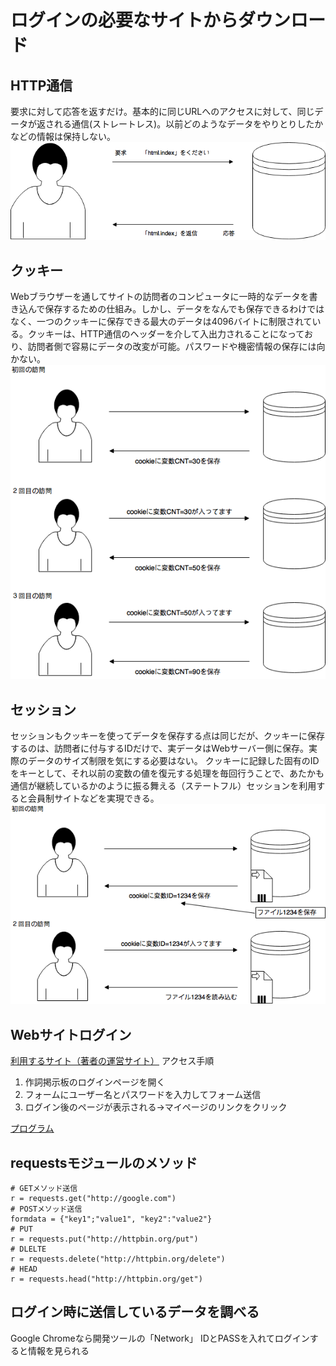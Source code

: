 # ログインの必要なサイトからダウンロード
## HTTP通信
要求に対して応答を返すだけ。基本的に同じURLへのアクセスに対して、同じデータが返される通信(ストレートレス)。以前どのようなデータをやりとりしたかなどの情報は保持しない。
![HTTP](./img/http.png)
## クッキー
Webブラウザーを通してサイトの訪問者のコンピュータに一時的なデータを書き込んで保存するための仕組み。しかし、データをなんでも保存できるわけではなく、一つのクッキーに保存できる最大のデータは4096バイトに制限されている。クッキーは、HTTP通信のヘッダーを介して入出力されることになっており、訪問者側で容易にデータの改変が可能。パスワードや機密情報の保存には向かない。
![cookie](./img/cookie.png)
## セッション
セッションもクッキーを使ってデータを保存する点は同じだが、クッキーに保存するのは、訪問者に付与するIDだけで、実データはWebサーバー側に保存。実際のデータのサイズ制限を気にする必要はない。
クッキーに記録した固有のIDをキーとして、それ以前の変数の値を復元する処理を毎回行うことで、あたかも通信が継続しているかのように振る舞える（ステートフル）セッションを利用すると会員制サイトなどを実現できる。
![session](./img/session.png)
## Webサイトログイン
[利用するサイト（著者の運営サイト）](http://uta.pw/sakusibbs/)
アクセス手順
1. 作詞掲示板のログインページを開く
2. フォームにユーザー名とパスワードを入力してフォーム送信
3. ログイン後のページが表示される→マイページのリンクをクリック

[プログラム](./programs/login_getfav.ipynb)

## requestsモジュールのメソッド
~~~
# GETメソッド送信
r = requests.get("http://google.com")
# POSTメソッド送信
formdata = {"key1";"value1", "key2":"value2"}
# PUT
r = requests.put("http://httpbin.org/put")
# DLELTE
r = requests.delete("http://httpbin.org/delete")
# HEAD
r = requests.head("http://httpbin.org/get")
~~~

## ログイン時に送信しているデータを調べる
Google Chromeなら開発ツールの「Network」
IDとPASSを入れてログインすると情報を見られる
